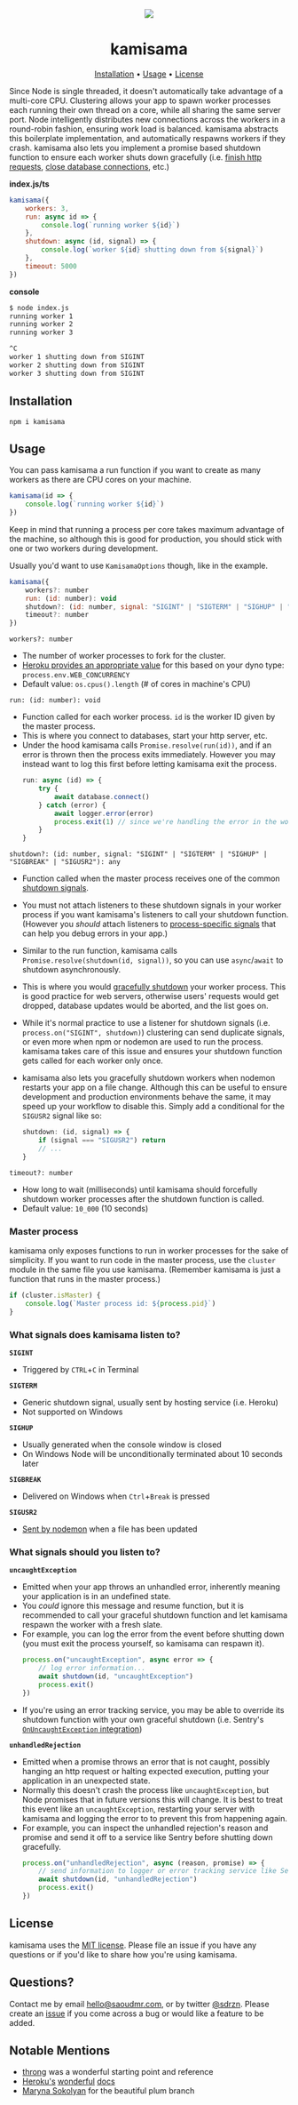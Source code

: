 <div align="center">
	<img src="https://user-images.githubusercontent.com/7799382/59981707-a0cef080-95d5-11e9-863a-c48dbfdd4d84.png" >
	<h1>kamisama</h1>
	<p align="center">
    <a href="#installation">Installation</a>
  • <a href="#usage">Usage</a>
  • <a href="#license">License</a>
</p>
</div>

Since Node is single threaded, it doesn't automatically take advantage of a multi-core CPU. Clustering allows your app to spawn worker processes each running their own thread on a core, while all sharing the same server port. Node intelligently distributes new connections across the workers in a round-robin fashion, ensuring work load is balanced. kamisama abstracts this boilerplate implementation, and automatically respawns workers if they crash. kamisama also lets you implement a promise based shutdown function to ensure each worker shuts down gracefully (i.e. [finish http requests](https://nodejs.org/api/net.html#net_server_close_callback), [close database connections](https://redis.io/commands/quit), etc.)

**index.js/ts**

```javascript
kamisama({
    workers: 3,
    run: async id => {
        console.log(`running worker ${id}`)
    },
    shutdown: async (id, signal) => {
        console.log(`worker ${id} shutting down from ${signal}`)
    },
    timeout: 5000
})
```

**console**

```bash
$ node index.js
running worker 1
running worker 2
running worker 3
```

```bash
^C
worker 1 shutting down from SIGINT
worker 2 shutting down from SIGINT
worker 3 shutting down from SIGINT
```

## Installation

```
npm i kamisama
```

## Usage

You can pass kamisama a run function if you want to create as many workers as there are CPU cores on your machine.

```javascript
kamisama(id => {
    console.log(`running worker ${id}`)
})
```

Keep in mind that running a process per core takes maximum advantage of the machine, so although this is good for production, you should stick with one or two workers during development.

Usually you'd want to use `KamisamaOptions` though, like in the example.

```javascript
kamisama({
    workers?: number
    run: (id: number): void
    shutdown?: (id: number, signal: "SIGINT" | "SIGTERM" | "SIGHUP" | "SIGBREAK" | "SIGUSR2"): any
    timeout?: number
})
```

`workers?: number`

-   The number of worker processes to fork for the cluster.
-   [Heroku provides an appropriate value](https://devcenter.heroku.com/articles/node-concurrency#enabling-concurrency-in-your-app) for this based on your dyno type: `process.env.WEB_CONCURRENCY`
-   Default value: `os.cpus().length` (# of cores in machine's CPU)

`run: (id: number): void`

-   Function called for each worker process. `id` is the worker ID given by the master process.
-   This is where you connect to databases, start your http server, etc.
-   Under the hood kamisama calls `Promise.resolve(run(id))`, and if an error is thrown then the process exits immediately. However you may instead want to log this first before letting kamisama exit the process.
    ```javascript
    run: async (id) => {
        try {
            await database.connect()
        } catch (error) {
            await logger.error(error)
            process.exit(1) // since we're handling the error in the worker, we're responsible for ending the process
        }
    }
    ```

`shutdown?: (id: number, signal: "SIGINT" | "SIGTERM" | "SIGHUP" | "SIGBREAK" | "SIGUSR2"): any`

-   Function called when the master process receives one of the common [shutdown signals](#what-signals-does-kamisama-listen-to).
-   You must not attach listeners to these shutdown signals in your worker process if you want kamisama's listeners to call your shutdown function. (However you *should* attach listeners to [process-specific signals](#what-signals-should-you-listen-to) that can help you debug errors in your app.)
-   Similar to the run function, kamisama calls `Promise.resolve(shutdown(id, signal))`, so you can use `async`/`await` to shutdown asynchronously.
-   This is where you would [gracefully shutdown](https://hackernoon.com/graceful-shutdown-in-nodejs-2f8f59d1c357) your worker process. This is good practice for web servers, otherwise users' requests would get dropped, database updates would be aborted, and the list goes on.
-   While it's normal practice to use a listener for shutdown signals (i.e. `process.on("SIGINT", shutdown)`) clustering can send duplicate signals, or even more when npm or nodemon are used to run the process. kamisama takes care of this issue and ensures your shutdown function gets called for each worker only once.
-   kamisama also lets you gracefully shutdown workers when nodemon restarts your app on a file change. Although this can be useful to ensure development and production environments behave the same, it may speed up your workflow to disable this. Simply add a conditional for the `SIGUSR2` signal like so:

    ```javascript
    shutdown: (id, signal) => {
        if (signal === "SIGUSR2") return
        // ...
    }
    ```

`timeout?: number`

-   How long to wait (milliseconds) until kamisama should forcefully shutdown worker processes after the shutdown function is called.
-   Default value: `10_000` (10 seconds)

### Master process

kamisama only exposes functions to run in worker processes for the sake of simplicity. If you want to run code in the master process, use the `cluster` module in the same file you use kamisama. (Remember kamisama is just a function that runs in the master process.)

```javascript
if (cluster.isMaster) {
    console.log(`Master process id: ${process.pid}`)
}
```

### What signals does kamisama listen to?

**`SIGINT`**

-   Triggered by `CTRL`+`C` in Terminal

**`SIGTERM`**

-   Generic shutdown signal, usually sent by hosting service (i.e. Heroku)
-   Not supported on Windows

**`SIGHUP`**

-   Usually generated when the console window is closed
-   On Windows Node will be unconditionally terminated about 10 seconds later

**`SIGBREAK`**

-   Delivered on Windows when `Ctrl`+`Break` is pressed

**`SIGUSR2`**

-   [Sent by nodemon](https://github.com/remy/nodemon#controlling-shutdown-of-your-script) when a file has been updated

### What signals should you listen to?

**`uncaughtException`**

-   Emitted when your app throws an unhandled error, inherently meaning your application is in an undefined state.
-   You *could* ignore this message and resume function, but it is recommended to call your graceful shutdown function and let kamisama respawn the worker with a fresh slate.
-   For example, you can log the error from the event before shutting down (you must exit the process yourself, so kamisama can respawn it).
    ```javascript
    process.on("uncaughtException", async error => {
        // log error information...
        await shutdown(id, "uncaughtException")
        process.exit()
    })
    ```
-   If you're using an error tracking service, you may be able to override its shutdown function with your own graceful shutdown (i.e. Sentry's [`OnUncaughtException` integration](https://github.com/getsentry/sentry-docs/blob/master/src/collections/_documentation/platforms/node/default-integrations.md#onuncaughtexception))

**`unhandledRejection`**

-   Emitted when a promise throws an error that is not caught, possibly hanging an http request or halting expected execution, putting your application in an unexpected state.
-   Normally this doesn't crash the process like `uncaughtException`, but Node promises that in future versions this will change. It is best to treat this event like an `uncaughtException`, restarting your server with kamisama and logging the error to to prevent this from happening again.
-   For example, you can inspect the unhandled rejection's reason and promise and send it off to a service like Sentry before shutting down gracefully.
    ```javascript
    process.on("unhandledRejection", async (reason, promise) => {
        // send information to logger or error tracking service like Sentry...
        await shutdown(id, "unhandledRejection")
        process.exit()
    })
    ```

## License

kamisama uses the [MIT license](https://github.com/saoudrizwan/kamisama/blob/master/LICENSE). Please file an issue if you have any questions or if you'd like to share how you're using kamisama.

## Questions?

Contact me by email <a href="mailto:hello@saoudmr.com">hello@saoudmr.com</a>, or by twitter <a href="https://twitter.com/sdrzn" target="_blank">@sdrzn</a>. Please create an <a href="https://github.com/saoudrizwan/kamisama/issues">issue</a> if you come across a bug or would like a feature to be added.

## Notable Mentions

-   [throng](https://github.com/hunterloftis/throng) was a wonderful starting point and reference
-   [Heroku's](https://devcenter.heroku.com/articles/node-concurrency) [wonderful](https://help.heroku.com/ROG3H81R/why-does-sigterm-handling-not-work-correctly-in-nodejs-with-npm) [docs](https://devcenter.heroku.com/articles/node-redis-workers#worker-process)
-   [Maryna Sokolyan](https://dribbble.com/msokolyan) for the beautiful plum branch
